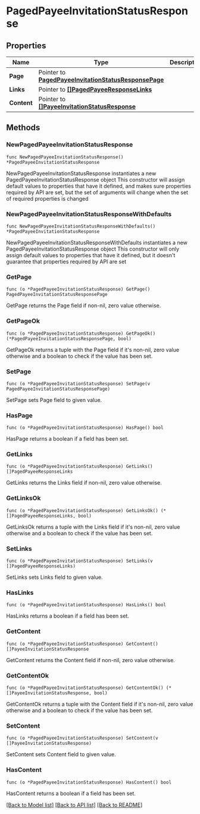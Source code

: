 # PagedPayeeInvitationStatusResponse

## Properties

Name | Type | Description | Notes
------------ | ------------- | ------------- | -------------
**Page** | Pointer to [**PagedPayeeInvitationStatusResponsePage**](PagedPayeeInvitationStatusResponse_page.md) |  | [optional] 
**Links** | Pointer to [**[]PagedPayeeResponseLinks**](PagedPayeeResponse_links.md) |  | [optional] 
**Content** | Pointer to [**[]PayeeInvitationStatusResponse**](PayeeInvitationStatusResponse.md) |  | [optional] 

## Methods

### NewPagedPayeeInvitationStatusResponse

`func NewPagedPayeeInvitationStatusResponse() *PagedPayeeInvitationStatusResponse`

NewPagedPayeeInvitationStatusResponse instantiates a new PagedPayeeInvitationStatusResponse object
This constructor will assign default values to properties that have it defined,
and makes sure properties required by API are set, but the set of arguments
will change when the set of required properties is changed

### NewPagedPayeeInvitationStatusResponseWithDefaults

`func NewPagedPayeeInvitationStatusResponseWithDefaults() *PagedPayeeInvitationStatusResponse`

NewPagedPayeeInvitationStatusResponseWithDefaults instantiates a new PagedPayeeInvitationStatusResponse object
This constructor will only assign default values to properties that have it defined,
but it doesn't guarantee that properties required by API are set

### GetPage

`func (o *PagedPayeeInvitationStatusResponse) GetPage() PagedPayeeInvitationStatusResponsePage`

GetPage returns the Page field if non-nil, zero value otherwise.

### GetPageOk

`func (o *PagedPayeeInvitationStatusResponse) GetPageOk() (*PagedPayeeInvitationStatusResponsePage, bool)`

GetPageOk returns a tuple with the Page field if it's non-nil, zero value otherwise
and a boolean to check if the value has been set.

### SetPage

`func (o *PagedPayeeInvitationStatusResponse) SetPage(v PagedPayeeInvitationStatusResponsePage)`

SetPage sets Page field to given value.

### HasPage

`func (o *PagedPayeeInvitationStatusResponse) HasPage() bool`

HasPage returns a boolean if a field has been set.

### GetLinks

`func (o *PagedPayeeInvitationStatusResponse) GetLinks() []PagedPayeeResponseLinks`

GetLinks returns the Links field if non-nil, zero value otherwise.

### GetLinksOk

`func (o *PagedPayeeInvitationStatusResponse) GetLinksOk() (*[]PagedPayeeResponseLinks, bool)`

GetLinksOk returns a tuple with the Links field if it's non-nil, zero value otherwise
and a boolean to check if the value has been set.

### SetLinks

`func (o *PagedPayeeInvitationStatusResponse) SetLinks(v []PagedPayeeResponseLinks)`

SetLinks sets Links field to given value.

### HasLinks

`func (o *PagedPayeeInvitationStatusResponse) HasLinks() bool`

HasLinks returns a boolean if a field has been set.

### GetContent

`func (o *PagedPayeeInvitationStatusResponse) GetContent() []PayeeInvitationStatusResponse`

GetContent returns the Content field if non-nil, zero value otherwise.

### GetContentOk

`func (o *PagedPayeeInvitationStatusResponse) GetContentOk() (*[]PayeeInvitationStatusResponse, bool)`

GetContentOk returns a tuple with the Content field if it's non-nil, zero value otherwise
and a boolean to check if the value has been set.

### SetContent

`func (o *PagedPayeeInvitationStatusResponse) SetContent(v []PayeeInvitationStatusResponse)`

SetContent sets Content field to given value.

### HasContent

`func (o *PagedPayeeInvitationStatusResponse) HasContent() bool`

HasContent returns a boolean if a field has been set.


[[Back to Model list]](../README.md#documentation-for-models) [[Back to API list]](../README.md#documentation-for-api-endpoints) [[Back to README]](../README.md)


